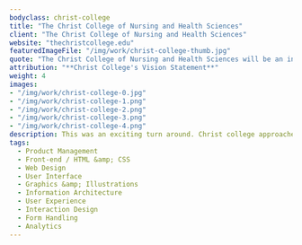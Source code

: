 ```yaml
---
bodyclass: christ-college
title: "The Christ College of Nursing and Health Sciences"
client: "The Christ College of Nursing and Health Sciences"
website: "thechristcollege.edu"
featuredImageFile: "/img/work/christ-college-thumb.jpg"
quote: "The Christ College of Nursing and Health Sciences will be an innovative institution of higher learning providing a distinctive curriculum in nursing and health sciences."
attribution: "**Christ College's Vision Statement**"
weight: 4
images:
- "/img/work/christ-college-0.jpg"
- "/img/work/christ-college-1.png"
- "/img/work/christ-college-2.png"
- "/img/work/christ-college-3.png"
- "/img/work/christ-college-4.png"
description: This was an exciting turn around. Christ college approached us with a site that looked like it hadn't been updated since the 90's. We were happy to collaborate with their team to learn about how to appeal to their potential students (and take them into the 21st century). Nonetheless, we were happy to strategize on boosting student applicants. We did this with flying colors. The other experience we noticed could need some attention was that of students whom already attended the college and needed a simple utility to navigate, consume information, and feel apart of their college. We accomplished this through a variety of methods but the most notable solution was the 'onestop' portal, which allowed users to navigate to their most common links. Overall, this engagement was a creative partnership with immense marketing impact and monumental user experience streamlining.
tags:
  - Product Management
  - Front-end / HTML &amp; CSS
  - Web Design
  - User Interface
  - Graphics &amp; Illustrations
  - Information Architecture
  - User Experience
  - Interaction Design
  - Form Handling
  - Analytics
---
```

